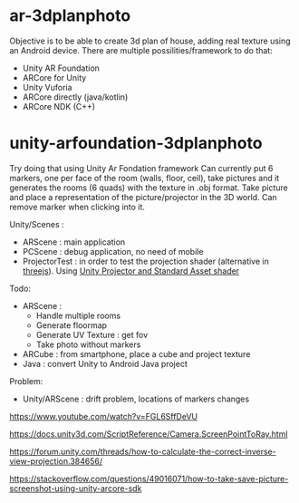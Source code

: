 # ar-3dplanphoto
Objective is to be able to create 3d plan of house, adding real texture using an Android device.
There are multiple possilities/framework to do that:
- Unity AR Foundation
- ARCore for Unity
- Unity Vuforia
- ARCore directly (java/kotlin)
- ARCore NDK (C++)

# unity-arfoundation-3dplanphoto
Try doing that using Unity Ar Fondation framework
Can currently put 6 markers, one per face of the room (walls, floor, ceil), take pictures and it generates the rooms (6 quads) with the texture in .obj format.
Take picture and place a representation of the picture/projector in the 3D world.
Can remove marker when clicking into it.

Unity/Scenes :
- ARScene : main application
- PCScene : debug application, no need of mobile
- ProjectorTest : in order to test the projection shader (alternative in [threejs](https://codesandbox.io/s/project-camera-gby2i)). Using [Unity Projector and Standard Asset shader](https://docs.unity3d.com/Manual/class-Projector.html)


Todo:
- ARScene :
    - Handle multiple rooms
    - Generate floormap
    - Generate UV Texture : get fov
	- Take photo without markers
- ARCube : from smartphone, place a cube and project texture
- Java : convert Unity to Android Java project

Problem:
- Unity/ARScene : drift problem, locations of markers changes


https://www.youtube.com/watch?v=FGL6SffDeVU

https://docs.unity3d.com/ScriptReference/Camera.ScreenPointToRay.html

https://forum.unity.com/threads/how-to-calculate-the-correct-inverse-view-projection.384656/


https://stackoverflow.com/questions/49016071/how-to-take-save-picture-screenshot-using-unity-arcore-sdk